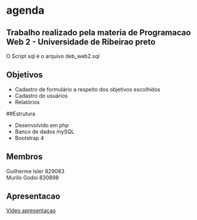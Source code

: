 # agenda
<h2>Trabalho realizado pela materia de Programacao Web 2 - Universidade de Ribeirao preto</h2>

O Script sql é o arquivo deb_web2.sql

<h2>Objetivos</h2>

- Cadastro de formulário a respeito dos objetivos escolhidos
- Cadastro de usuários
- Relatórios

##Estrutura
- Desenvolvido em php
- Banco de dados mySQL
- Bootstrap 4

<h2>Membros</h2>
Guilherme Isler 829083<br>
Murilo Godoi 830898

<h2>Apresentacao</h2>
<a href="https://www.youtube.com/watch?v=5czTIBnZUek&feature=youtu.be"> Video apresentacao</a>
